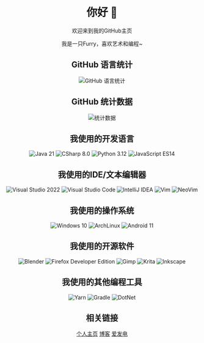 <!-- markdownlint-disable MD033 MD041 -->

<div align="center">
  <h1>你好 👋</h1>
  <p>欢迎来到我的GitHub主页</p>
  <p>我是一只Furry，喜欢艺术和编程~</p>

  <div>
    <h2>GitHub 语言统计</h2>
    <img
      src="https://github-readme-stats.vercel.app/api/top-langs/?username=FurryRbl&hide_border=true&layout=compact&langs_count=10&theme=ambient_gradient&card_width=480&locale=cn&exclude_repo=Shell_Hosts_Android,End,Chinese_software"
      alt="GitHub 语言统计" />
  </div>

  <div>
    <h2>GitHub 统计数据</h2>
    <img
      src="https://github-readme-stats.vercel.app/api?username=FurryRbl&show=reviews,discussions_started,discussions_answered,prs_merged,prs_merged_percentage&theme=ambient_gradient&locale=cn&hide_border=true&card_width=580&show_icons=true"
      alt="统计数据" />
  </div>

  <div>
    <h2>我使用的开发语言</h2>
    <img src="https://img.shields.io/badge/Java-21-blue?style=for-the-badge&logo=Java" alt="Java 21" />
    <img src="https://img.shields.io/badge/CSharp-8.0-purple?style=for-the-badge&logo=CSharp" alt="CSharp 8.0" />
    <img src="https://img.shields.io/badge/Python-3.12-yellow?style=for-the-badge&logo=Python" alt="Python 3.12" />
    <img src="https://img.shields.io/badge/JavaScript-ES14-yellow?style=for-the-badge&logo=JavaScript" alt="JavaScript ES14" />
  </div>

  <div>
    <h2>我使用的IDE/文本编辑器</h2>
    <img src="https://img.shields.io/badge/Visual_Studio-2022-blue?style=for-the-badge&logo=VisualStudio" alt="Visual Studio 2022" />
    <img src="https://img.shields.io/badge/Visual_Studio_Code-blue?style=for-the-badge&logo=VisualStudioCode" alt="Visual Studio Code" />
    <img src="https://img.shields.io/badge/IntelliJ_IDEA-blue?style=for-the-badge&logo=IntelliJIDEA" alt="IntelliJ IDEA" />
    <img src="https://img.shields.io/badge/Vim-blue?style=for-the-badge&logo=Vim" alt="Vim" />
    <img src="https://img.shields.io/badge/NeoVim-blue?style=for-the-badge&logo=NeoVim" alt="NeoVim" />
  </div>

  <div>
    <h2>我使用的操作系统</h2>
    <img src="https://img.shields.io/badge/Windows-10-blue?style=for-the-badge&logo=Windows" alt="Windows 10" />
    <img src="https://img.shields.io/badge/ArchLinux-blue?style=for-the-badge&logo=ArchLinux" alt="ArchLinux" />
    <img src="https://img.shields.io/badge/Android-11-blue?style=for-the-badge&logo=Android" alt="Android 11" />
  </div>

  <div>
    <h2>我使用的开源软件</h2>
    <img src="https://img.shields.io/badge/Blender-blue?style=for-the-badge&logo=Blender" alt="Blender" />
    <img src="https://img.shields.io/badge/Firefox_Developer_Edition-blue?style=for-the-badge&logo=FireFox" alt="Firefox Developer Edition" />
    <img src="https://img.shields.io/badge/Gimp-blue?style=for-the-badge&logo=Gimp" alt="Gimp" />
    <img src="https://img.shields.io/badge/Krita-blue?style=for-the-badge&logo=Krita" alt="Krita" />
    <img src="https://img.shields.io/badge/Inkscape-blue?style=for-the-badge&logo=Inkscape" alt="Inkscape" />
  </div>

  <div>
    <h2>我使用的其他编程工具</h2>
    <img src="https://img.shields.io/badge/Yarn-blue?style=for-the-badge&logo=Yarn" alt="Yarn" />
    <img src="https://img.shields.io/badge/Gradle-blue?style=for-the-badge&logo=Gradle" alt="Gradle" />
    <img src="https://img.shields.io/badge/DotNet-blue?style=for-the-badge&logo=DotNet" alt="DotNet" />
  </div>

  <div>
    <h2>相关链接</h2>
    <a href="https://sharpice.top">个人主页</a>
    <a href="https://blog.sharpice.top">博客</a>
    <a href="https://afdian.net/a/SharpIce">爱发电</a>
  </div>
</div>
